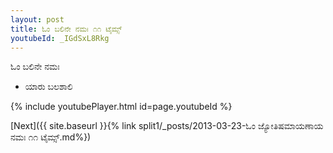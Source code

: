 ```yaml
---
layout: post
title: ಓಂ ಬಲಿನೇ ನಮಃ ೧೧ ಟೈಮ್ಸ್
youtubeId: _IGdSxL8Rkg
---
```

 
 
 ಓಂ ಬಲಿನೇ ನಮಃ  
 
 -  ಯಾರು ಬಲಶಾಲಿ 
 
  
 
  
 
 
 
 
 
 


{% include youtubePlayer.html id=page.youtubeId %}
 
[Next]({{ site.baseurl }}{% link  split1/_posts/2013-03-23-ಓಂ ಜ್ಯೋತಿಷಮಾಯಣಾಯ ನಮಃ ೧೧ ಟೈಮ್ಸ್.md%})
 
